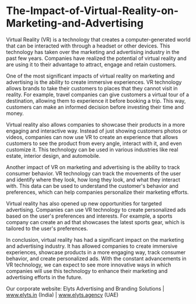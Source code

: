 # The-Impact-of-Virtual-Reality-on-Marketing-and-Advertising
Virtual Reality (VR) is a technology that creates a computer-generated world that can be interacted with through a headset or other devices. This technology has taken over the marketing and advertising industry in the past few years.
Companies have realized the potential of virtual reality and are using it to their advantage to attract, engage and retain customers.

One of the most significant impacts of virtual reality on marketing and advertising is the ability to create immersive experiences. VR technology allows brands to take their customers to places that they cannot visit in reality. For example, travel companies can give customers a virtual tour of a destination, allowing them to experience it before booking a trip. This way, customers can make an informed decision before investing their time and money.

Virtual reality also allows companies to showcase their products in a more engaging and interactive way. Instead of just showing customers photos or videos, companies can now use VR to create an experience that allows customers to see the product from every angle, interact with it, and even customize it. This technology can be used in various industries like real estate, interior design, and automobile.

Another impact of VR on marketing and advertising is the ability to track consumer behavior. VR technology can track the movements of the user and identify where they look, how long they look, and what they interact with. This data can be used to understand the customer's behavior and preferences, which can help companies personalize their marketing efforts.

Virtual reality has also opened up new opportunities for targeted advertising. Companies can use VR technology to create personalized ads based on the user's preferences and interests. For example, a sports company can create an ad that showcases the latest sports gear, which is tailored to the user's preferences.

In conclusion, virtual reality has had a significant impact on the marketing and advertising industry. It has allowed companies to create immersive experiences, showcase products in a more engaging way, track consumer behavior, and create personalized ads. With the constant advancements in VR technology, we can expect to see more innovative ways in which companies will use this technology to enhance their marketing and advertising efforts in the future.

Our corporate website: Elyts Advertising and Branding  Solutions | www.elyts.in (India) | www.elyts.agency (UAE)
